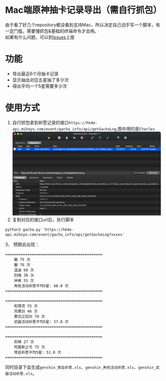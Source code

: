# Mac端原神抽卡记录导出（需自行抓包）
由于看了好几个repository都没看到支持Mac，所以决定自己动手写一个脚本，有一定门槛，需要懂抓包&基础的终端命令才会用。  
如果有什么问题，可以到[Issues](https://github.com/Fidetro/genshin-impact-gachalog/issues)上提

# 功能  
- 导出最近6个月抽卡记录  
- 显示抽出对应五星抽了多少次
- 得出平均一个5星需要多少次

# 使用方式  

1. 自行抓包拿到祈愿记录的接口`https://hk4e-api.mihoyo.com/event/gacha_info/api/getGachaLog`,图中用的是`Charles`  
![](https://github.com/Fidetro/genshin-impact-gachalog/blob/master/ad8aa7045d0457d582071fd321d49553.png?raw=true)
2. 复制对应的接口url后，执行脚本  
```shell
python3 gacha.py 'https://hk4e-api.mihoyo.com/event/gacha_info/api/getGachaLog?xxxxx'
```
3、 预期会出现：
```log
============================================
    魈 75 次
    魈 76 次
    温迪 68 次
    刻晴 30 次
    钟离 55 次
    角色活动祈愿平均5星: 60.8 次
============================================

============================================
    和璞鸢 55 次
    风鹰剑 46 次
    雾切之回光 70 次
    武器活动祈愿平均5星: 57.0 次
============================================

============================================
    刻晴 27 次
    阿莫斯之弓 75 次
    常驻祈愿平均5星: 51.0 次
============================================

```  
同时目录下会生成`genshin_常驻祈愿.xls`、`genshin_角色活动祈愿.xls`、`genshin_武器活动祈愿.xls`。  
